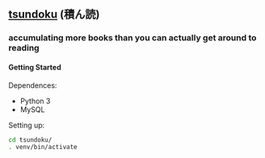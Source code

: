 ## [tsundoku](https://en.wikipedia.org/wiki/Tsundoku) (積ん読)
### accumulating more books than you can actually get around to reading

#### Getting Started

Dependences:

* Python 3
* MySQL

Setting up:

```bash
cd tsundoku/
. venv/bin/activate
```

